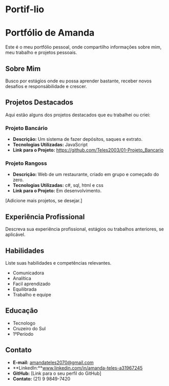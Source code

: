 # Portif-lio
# Portfólio de Amanda

Este é o meu portfólio pessoal, onde compartilho informações sobre mim, meu trabalho e projetos pessoais.

## Sobre Mim

Busco por estágios onde eu possa aprender bastante, receber novos desafios e responsábilidade e crescer.

## Projetos Destacados

Aqui estão alguns dos projetos destacados que eu trabalhei ou criei:

### Projeto Bancário

- **Descrição:** Um sistema de fazer depósitos, saques e extrato.
- **Tecnologias Utilizadas:** JavaScript
- **Link para o Projeto:** https://github.com/Teles2003/01-Projeto_Bancario

### Projeto Rangoss

- **Descrição:** Web de um restaurante, criado em grupo e começado do zero.
- **Tecnologias Utilizadas:** c#, sql, html e css
- **Link para o Projeto:** Em desenvolvimento.

[Adicione mais projetos, se desejar.]

## Experiência Profissional

Descreva sua experiência profissional, estágios ou trabalhos anteriores, se aplicável.

## Habilidades

Liste suas habilidades e competências relevantes.

- Comunicadora
- Analítica
- Facil aprendizado
- Equilibrada
- Trabalho e equipe

## Educação

- Tecnologo
- Cruzeiro do Sul
- 1ºPeríodo

## Contato

- **E-mail:** amandateles2070@gmail.com
- **LinkedIn:**www.linkedin.com/in/amanda-teles-a31967245
- **GitHub:** [Link para o seu perfil do GitHub]
- **Contato:** (21) 9 9849-7420
